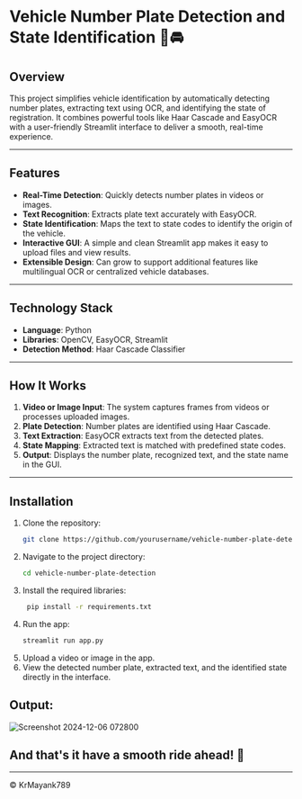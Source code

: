 # Vehicle Number Plate Detection and State Identification 🚗🚘

## Overview  
This project simplifies vehicle identification by automatically detecting number plates, extracting text using OCR, and identifying the state of registration. It combines powerful tools like Haar Cascade and EasyOCR with a user-friendly Streamlit interface to deliver a smooth, real-time experience.  

---

## Features  
- **Real-Time Detection**: Quickly detects number plates in videos or images.  
- **Text Recognition**: Extracts plate text accurately with EasyOCR.  
- **State Identification**: Maps the text to state codes to identify the origin of the vehicle.  
- **Interactive GUI**: A simple and clean Streamlit app makes it easy to upload files and view results.  
- **Extensible Design**: Can grow to support additional features like multilingual OCR or centralized vehicle databases.  

---

## Technology Stack  
- **Language**: Python  
- **Libraries**: OpenCV, EasyOCR, Streamlit  
- **Detection Method**: Haar Cascade Classifier  

---

## How It Works  
1. **Video or Image Input**: The system captures frames from videos or processes uploaded images.  
2. **Plate Detection**: Number plates are identified using Haar Cascade.  
3. **Text Extraction**: EasyOCR extracts text from the detected plates.  
4. **State Mapping**: Extracted text is matched with predefined state codes.  
5. **Output**: Displays the number plate, recognized text, and the state name in the GUI.  

---

## Installation  
1. Clone the repository:  
   ```bash  
   git clone https://github.com/yourusername/vehicle-number-plate-detection.git  

2. Navigate to the project directory:
    ```bash
    cd vehicle-number-plate-detection

3. Install the required libraries:
   ```bash
    pip install -r requirements.txt

4. Run the app:
    ```bash
    streamlit run app.py

5. Upload a video or image in the app.
6. View the detected number plate, extracted text, and the identified state directly in the interface.

## Output:

 ![Screenshot 2024-12-06 072800](https://github.com/user-attachments/assets/d268d446-b853-4974-9c50-752d59c64570)



## And that's it have a smooth ride ahead! 🚗

---

&copy; KrMayank789


